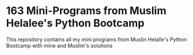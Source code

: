 # 163 Mini-Programs from Muslim Helalee's Python Bootcamp

 This repository contains all my mini programs from Muslin Helalle's Python Bootcamp with mine and Muslim's solutions
